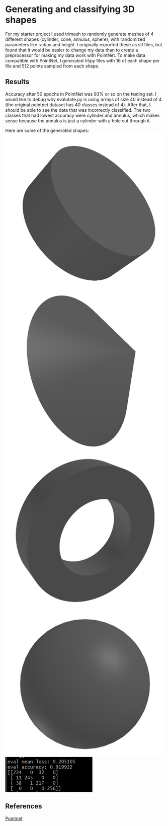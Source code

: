 # Generating and classifying 3D shapes

For my starter project I used trimesh to randomly generate meshes of 4 different shapes
(cylinder, cone, annulus, sphere),
with randomized parameters like radius and height. I originally exported these as stl
files, but found that it would be easier to change my data than to create a preprocessor
for making my data work with PointNet.
To make data compatible with PointNet, I generated h5py files with 16 of each shape per file
and 512 points sampled from each shape.




## Results
Accuracy after 50 epochs in PointNet was 93% or so on the testing set. I would like to
debug why evalutate.py is using arrays of size 40 instead of 4 (the original pointnet
	dataset has 40 classes instead of 4). After that, I should be able to see the data that
	was incorrectly classified.
The two classes that had lowest accuracy were cylinder and annulus, which makes sense
because the annulus is just a cylinder with a hole cut through it.

Here are some of the generated shapes:
![Figure 1](images/cylinder.png)
![Figure 1](images/cone.png)
![Figure 1](images/annulus.png)
![Figure 1](images/sphere.png)
![Figure 1](images/results.png)


## References
[Pointnet](https://github.com/charlesq34/pointnet)

